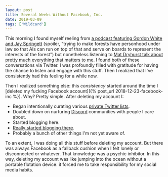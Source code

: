 ```yaml
---
layout: post
title: Several Weeks Without Facebook, Inc.
date: 2019-03-09
tags: ['Wildcard']
---
```

This morning I found myself reeling from [a podcast featuring Gordon White and Jay Springett](https://www.occulturepodcast.com/archive/solarpunk-gordon-white-jay-springett) (spoiler, "trying to make forests have personhood under law so that AIs can run on top of that and serve on boards to represent the interests of the forest") but nonetheless listening to [Mat Dryhurst talk about pretty much everything that matters to me](https://soundcloud.com/ctm-festival/ctm-2019-protocolsduty-despair-and-decentralisation). I found both of these conversations via Twitter. I was profoundly filled with gratitude for having the chance to listen and engage with this stuff. Then I realized that I've consistently had this feeling for a while now.
<!--x-->

Then I realized something else: this _consistency_ started around the time I [deleted my fucking Facebook account]({% post_url 2018-12-23-facebook-inc %}). Why? Pretty simple. After deleting my account I:

- Began intentionally curating various [private Twitter lists](https://help.twitter.com/en/using-twitter/twitter-lists).
- Doubled down on nurturing [Discord](https://discordapp.com/) communities with people I care about.
- Started blogging here.
- [Really started blogging there](https://journal.highlandsolutions.com/cellular-automata-in-javascript-c0336af3e1f3).
- Probably a bunch of other things I'm not yet aware of.

To an extent, I was doing all this stuff before deleting my account. But there was always Facebook as a fallback cushion when I felt lonely or disconnected or whatever. That knowledge was a psychic inhibitor. In this way, deleting my account was like jumping into the ocean without a portable flotation device: it forced me to take responsibility for my social media habits.